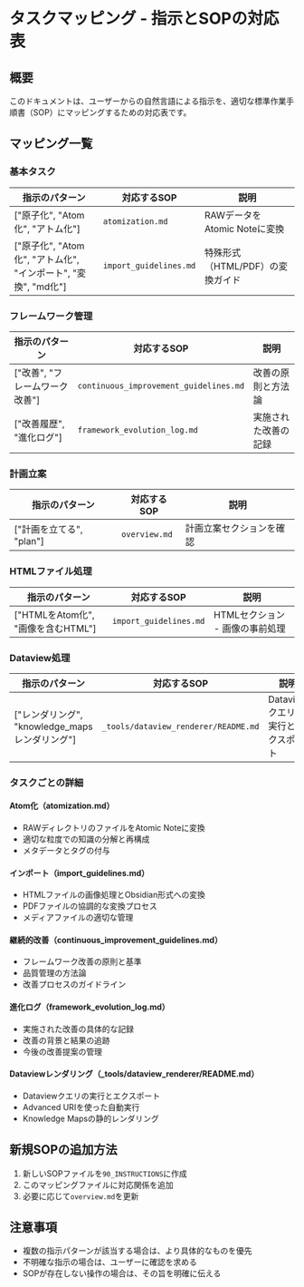 # タスクマッピング - 指示とSOPの対応表

## 概要
このドキュメントは、ユーザーからの自然言語による指示を、適切な標準作業手順書（SOP）にマッピングするための対応表です。

## マッピング一覧

### 基本タスク

| 指示のパターン                                        | 対応するSOP                | 説明                    |
| ---------------------------------------------- | ---------------------- | --------------------- |
| ["原子化", "Atom化", "アトム化"]                       | `atomization.md`       | RAWデータをAtomic Noteに変換 |
| ["原子化", "Atom化", "アトム化", "インポート", "変換", "md化"] | `import_guidelines.md` | 特殊形式（HTML/PDF）の変換ガイド  |

### フレームワーク管理

| 指示のパターン | 対応するSOP | 説明 |
|--------------|------------|------|
| ["改善", "フレームワーク改善"] | `continuous_improvement_guidelines.md` | 改善の原則と方法論 |
| ["改善履歴", "進化ログ"] | `framework_evolution_log.md` | 実施された改善の記録 |

### 計画立案

| 指示のパターン | 対応するSOP | 説明 |
|--------------|------------|------|
| ["計画を立てる", "plan"] | `overview.md` | 計画立案セクションを確認 |

### HTMLファイル処理

| 指示のパターン | 対応するSOP | 説明 |
|--------------|------------|------|
| ["HTMLをAtom化", "画像を含むHTML"] | `import_guidelines.md` | HTMLセクション - 画像の事前処理 |

### Dataview処理

| 指示のパターン                            | 対応するSOP                              | 説明                    |
| ---------------------------------- | ------------------------------------ | --------------------- |
| ["レンダリング", "knowledge_mapsレンダリング"] | `_tools/dataview_renderer/README.md` | Dataviewクエリの実行とエクスポート |

### タスクごとの詳細

#### Atom化（atomization.md）
- RAWディレクトリのファイルをAtomic Noteに変換
- 適切な粒度での知識の分解と再構成
- メタデータとタグの付与

#### インポート（import_guidelines.md）
- HTMLファイルの画像処理とObsidian形式への変換
- PDFファイルの協調的な変換プロセス
- メディアファイルの適切な管理

#### 継続的改善（continuous_improvement_guidelines.md）
- フレームワーク改善の原則と基準
- 品質管理の方法論
- 改善プロセスのガイドライン

#### 進化ログ（framework_evolution_log.md）
- 実施された改善の具体的な記録
- 改善の背景と結果の追跡
- 今後の改善提案の管理

#### Dataviewレンダリング（_tools/dataview_renderer/README.md）
- Dataviewクエリの実行とエクスポート
- Advanced URIを使った自動実行
- Knowledge Mapsの静的レンダリング

## 新規SOPの追加方法

1. 新しいSOPファイルを`90_INSTRUCTIONS`に作成
2. このマッピングファイルに対応関係を追加
3. 必要に応じて`overview.md`を更新

## 注意事項

- 複数の指示パターンが該当する場合は、より具体的なものを優先
- 不明確な指示の場合は、ユーザーに確認を求める
- SOPが存在しない操作の場合は、その旨を明確に伝える